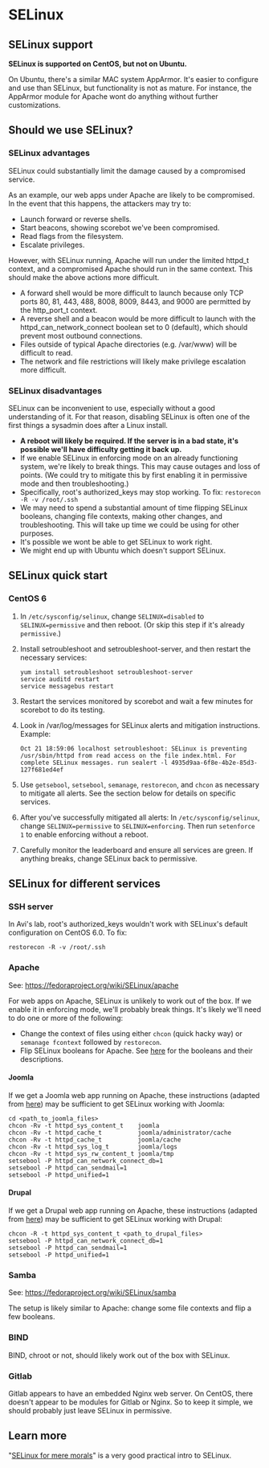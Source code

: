 # SELinux

## SELinux support

**SELinux is supported on CentOS, but not on Ubuntu.**

On Ubuntu, there's a similar MAC system AppArmor. It's easier to configure and use than SELinux, but functionality is not as mature. For instance, the AppArmor module for Apache wont do anything without further customizations.

## Should we use SELinux?

### SELinux advantages

SELinux could substantially limit the damage caused by a compromised service.

As an example, our web apps under Apache are likely to be compromised. In the event that this happens, the attackers may try to:

- Launch forward or reverse shells.
- Start beacons, showing scorebot we've been compromised.
- Read flags from the filesystem.
- Escalate privileges.

However, with SELinux running, Apache will run under the limited httpd_t context, and a compromised Apache should run in the same context. This should make the above actions more difficult.

- A forward shell would be more difficult to launch because only TCP ports 80, 81, 443, 488, 8008, 8009, 8443, and 9000 are permitted by the http_port_t context.
- A reverse shell and a beacon would be more difficult to launch with the httpd_can_network_connect boolean set to 0 (default), which should prevent most outbound connections.
- Files outside of typical Apache directories (e.g. /var/www) will be difficult to read.
- The network and file restrictions will likely make privilege escalation more difficult.

### SELinux disadvantages

SELinux can be inconvenient to use, especially without a good understanding of it. For that reason, disabling SELinux is often one of the first things a sysadmin does after a Linux install.

- **A reboot will likely be required. If the server is in a bad state, it's possible we'll have difficulty getting it back up.**
- If we enable SELinux in enforcing mode on an already functioning system, we're likely to break things. This may cause outages and loss of points. (We could try to mitigate this by first enabling it in permissive mode and then troubleshooting.)
- Specifically, root's authorized_keys may stop working. To fix: `restorecon -R -v /root/.ssh`
- We may need to spend a substantial amount of time flipping SELinux booleans, changing file contexts, making other changes, and troubleshooting. This will take up time we could be using for other purposes.
- It's possible we wont be able to get SELinux to work right.
- We might end up with Ubuntu which doesn't support SELinux.

## SELinux quick start

### CentOS 6

1. In `/etc/sysconfig/selinux`, change `SELINUX=disabled` to  `SELINUX=permissive` and then reboot. (Or skip this step if it's already `permissive`.)

2. Install setroubleshoot and setroubleshoot-server, and then restart the necessary services:

   ```
   yum install setroubleshoot setroubleshoot-server
   service auditd restart
   service messagebus restart
   ```
   
3. Restart the services monitored by scorebot and wait a few minutes for scorebot to do its testing.

4. Look in /var/log/messages for SELinux alerts and mitigation instructions. Example:

   ```
   Oct 21 18:59:06 localhost setroubleshoot: SELinux is preventing /usr/sbin/httpd from read access on the file index.html. For complete SELinux messages. run sealert -l 4935d9aa-6f8e-4b2e-85d3-127f681ed4ef
   ```

5. Use `getsebool`, `setsebool`, `semanage`, `restorecon`, and `chcon` as necessary to mitigate all alerts. See the section below for details on specific services.

6. After you've successfully mitigated all alerts: In `/etc/sysconfig/selinux`, change `SELINUX=permissive` to  `SELINUX=enforcing`. Then run `setenforce 1` to enable enforcing without a reboot.

7. Carefully monitor the leaderboard and ensure all services are green. If anything breaks, change SELinux back to permissive.


## SELinux for different services

### SSH server

In Avi's lab, root's authorized_keys wouldn't work with SELinux's default configuration on CentOS 6.0. To fix:

```
restorecon -R -v /root/.ssh
```

### Apache

See: https://fedoraproject.org/wiki/SELinux/apache

For web apps on Apache, SELinux is unlikely to work out of the box. If we enable it in enforcing mode, we'll probably break things. It's likely we'll need to do one or more of the following:

- Change the context of files using either `chcon` (quick hacky way) or `semanage fcontext` followed by `restorecon`.
- Flip SELinux booleans for Apache. See [here](https://fedoraproject.org/wiki/SELinux/apache) for the booleans and their descriptions.

#### Joomla

If we get a Joomla web app running on Apache, these instructions (adapted from [here](https://forum.joomla.org/viewtopic.php?t=933652#p3481769)) may be sufficient to get SELinux working with Joomla:

```
cd <path_to_joomla_files>
chcon -Rv -t httpd_sys_content_t    joomla
chcon -Rv -t httpd_cache_t          joomla/administrator/cache
chcon -Rv -t httpd_cache_t          joomla/cache
chcon -Rv -t httpd_sys_log_t        joomla/logs
chcon -Rv -t httpd_sys_rw_content_t joomla/tmp
setsebool -P httpd_can_network_connect_db=1
setsebool -P httpd_can_sendmail=1
setsebool -P httpd_unified=1
```

#### Drupal

If we get a Drupal web app running on Apache, these instructions (adapted from [here](https://www.drupal.org/docs/7/install/os-specific-download-notes#linux)) may be sufficient to get SELinux working with Drupal:

```
chcon -R -t httpd_sys_content_t <path_to_drupal_files>
setsebool -P httpd_can_network_connect_db=1
setsebool -P httpd_can_sendmail=1
setsebool -P httpd_unified=1
```

### Samba

See: https://fedoraproject.org/wiki/SELinux/samba

The setup is likely similar to Apache: change some file contexts and flip a few booleans.

### BIND

BIND, chroot or not, should likely work out of the box with SELinux.

### Gitlab

Gitlab appears to have an embedded Nginx web server. On CentOS, there doesn't appear to be modules for Gitlab or Nginx. So to keep it simple, we should probably just leave SELinux in permissive.

## Learn more

"[SELinux for mere morals](https://www.youtube.com/watch?v=MxjenQ31b70)" is a very good practical intro to SELinux.